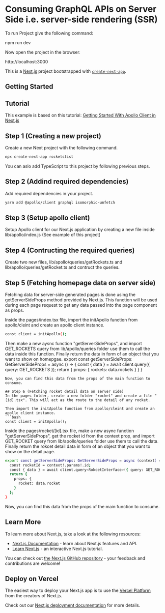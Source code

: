 # Consuming GraphQL APIs on Server Side i.e. server-side rendering (SSR)

To run Project give the following command:

npm run dev

Now open the project in the browser:

http://localhost:3000

This is a [Next.js](https://nextjs.org/) project bootstrapped with [`create-next-app`](https://github.com/vercel/next.js/tree/canary/packages/create-next-app).

## Getting Started

## Tutorial
This example is based on this tutorial: [Getting Started With Apollo Client in Next.js](https://www.apollographql.com/blog/apollo-client/next-js/next-js-getting-started/)

## Step 1 (Creating a new project)
Create a new Next project with the following command. 
```bash
npx create-next-app rocketslist
```
You can aslo add TypeScript to this project by following previous steps. 

## Step 2 (Addind required dependencies)
Add required dependencies in your project. 
```bash
yarn add @apollo/client graphql isomorphic-unfetch
```
## Step 3 (Setup apollo client)
Setup Apollo client for our Next.js application by creating a new file inside lib/apollo/index.js (See example of this project)

## Step 4 (Contructing the required queries)
Create two new files, lib/apollo/queries/getRockets.ts and lib/apollo/queries/getRocket.ts and contruct the queries. 

## Step 5 (Fetching homepage data on server side)
Fetching data for server-side generated pages is done using the getServerSideProps method provided by Next.js. This function will be used during each page request to get any data passed into the page component as props.

Inside the pages/index.tsx file, import the initApollo function from apollo/cleint and create an apollo client instance.
```bash
const client = initApollo();
```

Then make a new aysnc function "getServerSideProps", and import GET_ROCKETS query from lib/apollo/queries folder use them to call the data inside this function. Finally return the data in form of an object that you want to show on homepgae.
export const getServerSideProps: GetServerSideProps = async () => {
  const { data } = await client.query<RocketsInterface>({ query: GET_ROCKETS });
  return {
    props: {
      rockets: data.rockets
    }
  }
}
```
Now, you can find this data from the props of the main function to consume. 

## Step 6 (Fetching rocket detail data on server side)
In the pages folder, create a new folder "rocket" and create a file "[id].tsx". This will act as the route to the detail of any rocket. 

Then import the initApollo function from apollo/cleint and create an apollo client instance. 
```bash
const client = initApollo();
```

Inside the pages/rocket/[id].tsx file, make a new async function "getServerSideProps", get the rocket id from the context prop, and import GET_ROCKET query from lib/apollo/queries folder use them to call the data. Finally return the rokcet detail data in form of an object that you want to show on the detail page.

```bash
export const getServerSideProps: GetServerSideProps = async (context) => {
  const rocketId = context!.params!.id;
  const { data } = await client.query<RokcetInterface>({ query: GET_ROCKET, variables: { rocketId } });
  return {
    props: {
      rocket: data.rocket
    }
  };
}
```
Now, you can find this data from the props of the main function to consume. 

 
## Learn More

To learn more about Next.js, take a look at the following resources:

- [Next.js Documentation](https://nextjs.org/docs) - learn about Next.js features and API.
- [Learn Next.js](https://nextjs.org/learn) - an interactive Next.js tutorial.

You can check out [the Next.js GitHub repository](https://github.com/vercel/next.js/) - your feedback and contributions are welcome!

## Deploy on Vercel

The easiest way to deploy your Next.js app is to use the [Vercel Platform](https://vercel.com/new?utm_medium=default-template&filter=next.js&utm_source=create-next-app&utm_campaign=create-next-app-readme) from the creators of Next.js.

Check out our [Next.js deployment documentation](https://nextjs.org/docs/deployment) for more details.

